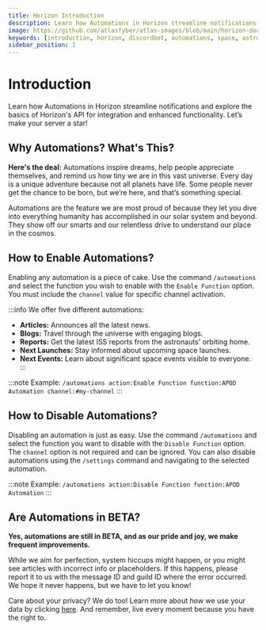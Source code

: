```yaml
---
title: Horizon Introduction
description: Learn how Automations in Horizon streamline notifications and explore the basics of Horizon's API for integration and enhanced functionality.
image: https://github.com/atlasfyber/atlas-images/blob/main/horizon-docs.jpg?raw=true
keywords: [introduction, horizon, discordbot, automations, space, astronomy, settings]
sidebar_position: 1
---
```


# Introduction

Learn how Automations in Horizon streamline notifications and explore the basics of Horizon's API for integration and enhanced functionality. Let’s make your server a star!

## Why Automations? What's This?

**Here's the deal:** Automations inspire dreams, help people appreciate themselves, and remind us how tiny we are in this vast universe. Every day is a unique adventure because not all planets have life. Some people never get the chance to be born, but we’re here, and that’s something special.

Automations are the feature we are most proud of because they let you dive into everything humanity has accomplished in our solar system and beyond. They show off our smarts and our relentless drive to understand our place in the cosmos.

## How to Enable Automations?

Enabling any automation is a piece of cake. Use the command `/automations` and select the function you wish to enable with the `Enable Function` option. You must include the `channel` value for specific channel activation.

:::info
We offer five different automations:
- **Articles:** Announces all the latest news.
- **Blogs:** Travel through the universe with engaging blogs.
- **Reports:** Get the latest ISS reports from the astronauts' orbiting home.
- **Next Launches:** Stay informed about upcoming space launches.
- **Next Events:** Learn about significant space events visible to everyone.
:::

:::note
Example: `/automations action:Enable Function function:APOD Automation channel:#my-channel`
:::

## How to Disable Automations?

Disabling an automation is just as easy. Use the command `/automations` and select the function you want to disable with the `Disable Function` option. The `channel` option is not required and can be ignored. You can also disable automations using the `/settings` command and navigating to the selected automation.

:::note
Example: `/automations action:Disable Function function:APOD Automation`
:::

## Are Automations in BETA?

**Yes, automations are still in BETA, and as our pride and joy, we make frequent improvements.**

While we aim for perfection, system hiccups might happen, or you might see articles with incorrect info or placeholders. If this happens, please report it to us with the message ID and guild ID where the error occurred. We hope it never happens, but we have to let you know!

Care about your privacy? We do too! Learn more about how we use your data by clicking [here](https://horizonbot.xyz/terms). And remember, live every moment because you have the right to.

